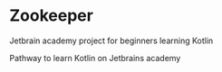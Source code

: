 # Zookeeper
Jetbrain academy project for beginners learning Kotlin

Pathway to learn Kotlin on Jetbrains academy
